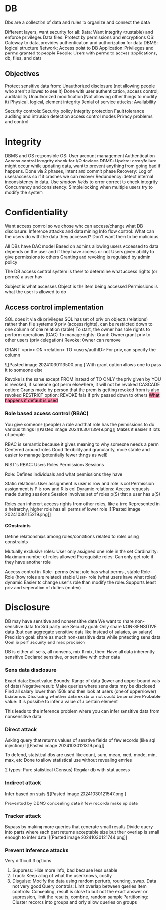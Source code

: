# DB
Dbs are a collection of data and rules to organize and connect the data 

Different layers, want security for all:
	Data: Want integrity (trustable) and enforce privileges 
	Data files: Protect by permissions and encryptions 
	OS: Gateway to data, provides authentication and authorization for data
	DBMS: logical structure 
	Network: Access point to DB
	Application: Privileges and perms granted to people
	People: Users with perms to access applications, db, files, and data


## Objectives
Protect sensitive data from: 
	Unauthorized disclosure (not allowing people who aren't allowed to see it)
		Done with user authentication, access control, auditability 
	Unauthorized modification (Not allowing other things to modify it)
		Physical, logical, element integrity 
	Denial of service attacks:
		Availability 


Security controls:
	Security policy 
	Integrity protection 
	Fault tolerance
	auditing and intrusion detection
	access control modes
	Privacy problems and control

# Integrity
DBMS and OS responsible
OS:
	User account management
	Authentication
	Access control
	Integrity check for I/O devices
DBMS:
	Update: error/failure might occur while updating data, want to prevent anything from going bad if happens. Done via 2 phases, intent and commit phase
	Recovery: Log of uses/access so if it crashes we can recover
	Redundency: detect internal inconsistency in data. Use *shadow fields* to error correct to check integrity
Concurrency and consistency: Simple locking when multiple users try to modify the system


# Confidentiality 
Want access control so we chose who can access/change what
DB disclosure: Inference attacks and data mining
Info flow control: What can the users do with the data they accessed? Don't want them to be malicious 

All DBs have DAC model
	Based on admins allowing users
		Accessed to data depends on the user and if they have access or not
		Users given ability to give permissions to others
		Granting and revoking is regulated by admin policy 

The DB access control system is there to determine what access rights (or perms) a user has

Subject is what accesses
Object is the item being accessed
Permissions is what the user is allowed to do

## Access control implementation
SQL does it via db privileges 
	SQL has set of priv on objects (relations) rather than file systems
	9 priv (access rights), can be restricted down to one column of one relation (table)
To start, the owner has sole rights to perform operations (DAC)
To manage rights:
	Grant: Owner grant priv to other users (priv delegation)
	Revoke: Owner can remove


GRANT \<priv> ON \<relation>  TO \<users/authID>
For priv, can specify the column

![[Pasted image 20241030113500.png]]
With grant option allows one to pass it to someone else


Revoke is the same except FROM instead of TO
ONLY the priv given by YOU is revoked, if someone got perm elsewhere, it will not be revoked
CASCADE option: Grants made by person that the prem is getting revoked from is also revoked
RESTRICT option: REVOKE fails if priv passed down to others 
<mark style="background: #FF5582A6;">What happens if default is used</mark>

### Role based access control (RBAC)
You give someone (people) a role and that role has the permissions to do various things
![[Pasted image 20241030113949.png]]
Makes it easier if lots of people

RBAC is semantic because it gives meaning to why someone needs a perm
Centered around roles 
Good flexibility and granularity, more stable and easier to manage (potentially fewer things as well)

NIST's RBAC:
	Users
	Roles
	Permissions
	Sessions

Role: Defines individuals and what permissions they have

Static relations:
	User assignment is user is row and role is col
	Permission assignment is P is row and R is col
Dynamic relations:
	Access requests made during sessions 
	Session involves set of roles p(S) that a user has u(S)

Roles can inherent access rights from other roles, like a tree
Represented in a heirarchy, higher role has all perms of lower role
![[Pasted image 20241030115219.png]]


#### COnstraints
Define relationships among roles/conditions related to roles using constraints

Mutually exclusive roles: User only assigned one role in the set
Cardinality: Maximum number of roles allowed
Prerequisite roles: Can only get role if they have another role 


Access control in:
	Role- perms (what role has what perms), stable
	Role- Role (how roles are related) stable
	User- role (what users have what roles) dynamic
Easier to change user's role than modify the roles
Supports least priv and seperation of duties (mutex)


# Disclosure
DB may have sensitive and nonsensitive data
We want to share non-sensitive data for 3rd party use
	Security goal: Only share NON-SENSITIVE data (but can aggregate sensitive data like instead of salaries, av salary)
	Precision goal: share as much non-sensitive data while protecting sens data
	Goal is perf security and max precision 

DB is either all sens, all nonsens, mix
If mix, then:
	Have all data inherently sensitive
	Declared sensitive, or sensitive with other data

### Sens data disclosure
Exact data: Exact value
Bounds: Range of data (lower and upper bound vals of data)
Negative result: Make queries where sens data may be disclosed 
	Find all salary lower than 150k and then look at users (one of upper/lower)
Existence: Disclosing whether data exists or not could be sensitive 
Probable value: It is possible to infer a value of a certain element

This leads to the inference problem where you can infer sensitive data from nonsensitive data

### Direct attack
Asking query that returns values of senstive fields of few records (like sql injection)
![[Pasted image 20241030121319.png]]

To defend, statstical dbs are used like count, sum, mean, med, mode, min, max, etc
Done to allow statistical use without revealing entries

2 types:
	Pure statistical (Census)
	Regular db with stat access 


### Indirect attack
Infer based on stats
![[Pasted image 20241030121547.png]]

Prevented by DBMS concealing data if few records make up data

### Tracker attack
Bypass by making more queries that generate small results
Divide query into parts where each part returns acceptable size but their overlap is small enough to infer data
![[Pasted image 20241030121744.png]]

### Prevent inference attacks
Very difficult
3 options
1. Suppress: Hide more info, bad because less usable
2. Track: Keep a log of what the user knows, costly
3. Disguise: Modify the data using random perturb, rounding, swap. Data not very good
Query controls: Limit overlap between queries 
Item controls: Concealing, result is close to but not the exact answer or supression, limit the results, combine, random sample
Partitioning: Cluster records into groups and only allow queries on groups